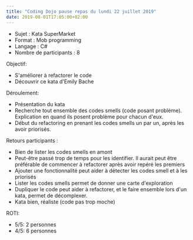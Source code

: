 ```yaml
---
title: "Coding Dojo pause repas du lundi 22 juillet 2019"
date: 2019-08-01T17:05:00+02:00
---
```

- Sujet : Kata SuperMarket
- Format : Mob programming
- Langage : C#
- Nombre de participants : 8

Objectif:

- S'améliorer à refactorer le code
- Découvrir ce kata d'Emily Bache

Déroulement:

- Présentation du kata
- Recherche tout ensemble des codes smells (code posant problème). Explication en quand ils posent problème pour chacun d'eux.
- Début du refactoring en prenant les codes smells un par un, après les avoir priorisés.

Retours participants :

- Bien de lister les codes smells en amont
- Peut-être passé trop de temps pour les identifier. Il aurait peut être préférable de commencer à refactorer après avoir repéré les premiers
- Ajouter une fonctionnalité peut aider à détecter les codes smell et à les priorisés
- Lister les codes smells permet de donner une carte d'exploration
- Dupliquer le code peut aider à refactorer, et le faire ensemble lors d'un kata, permet de décomplexer.
- Kata bien, réaliste (code pas trop moche)

ROTI:

 - 5/5: 2 personnes
 - 4/5: 6 personnes
